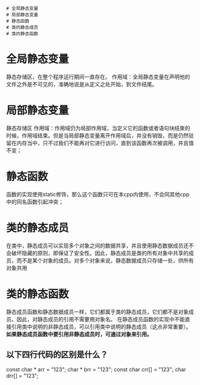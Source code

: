 ```
# 全局静态变量
# 局部静态变量
# 静态函数
# 类的静态成员
# 类的静态函数
```

# 全局静态变量
静态存储区，在整个程序运行期间一直存在。
作用域：全局静态变量在声明他的文件之外是不可见的，准确地说是从定义之处开始，到文件结尾。
# 局部静态变量
静态存储区
作用域：作用域仍为局部作用域，当定义它的函数或者语句块结束的时候，作用域结束。但是当局部静态变量离开作用域后，并没有销毁，而是仍然驻留在内存当中，只不过我们不能再对它进行访问，直到该函数再次被调用，并且值不变；
# 静态函数
函数的实现使用static修饰，那么这个函数只可在本cpp内使用，不会同其他cpp中的同名函数引起冲突；
# 类的静态成员
在类中，静态成员可以实现多个对象之间的数据共享，并且使用静态数据成员还不会破坏隐藏的原则，即保证了安全性。因此，静态成员是类的所有对象中共享的成员，而不是某个对象的成员。对多个对象来说，静态数据成员只存储一处，供所有对象共用
# 类的静态函数
静态成员函数和静态数据成员一样，它们都属于类的静态成员，它们都不是对象成员。因此，对静态成员的引用不需要用对象名。
在静态成员函数的实现中不能直接引用类中说明的非静态成员，可以引用类中说明的静态成员（这点非常重要）。
**如果静态成员函数中要引用非静态成员时，可通过对象来引用。**

## 以下四行代码的区别是什么？ 
const char * arr = "123"; 
char * brr = "123"; 
const char crr[] = "123"; 
char drr[] = "123";
